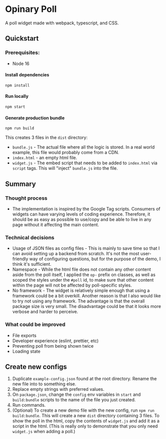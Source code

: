 # Opinary Poll

A poll widget made with webpack, typescript, and CSS.

## Quickstart
### Prerequisites:
- Node 16

#### Install dependencies

```
npm install
```

#### Run locally

```
npm start
```

#### Generate production bundle

```
npm run build
```

This creates 3 files in the `dist` directory:
- `bundle.js` - The actual file where all the logic is stored. In a real world example, this file would probably come from a CDN.
- `index.html` - an empty html file.
- `widget.js` - The embed script that needs to be added to `index.html` via `script` tags. This will "inject" `bundle.js` into the file.

## Summary

### Thought process
- The implementation is inspired by the Google Tag scripts. Consumers of widgets can have varying levels of coding experience. Therefore, it should be as easy as possible to use/copy and be able to live in any page without it affecting the main content. 

### Technical decisions
- Usage of JSON files as config files - This is mainly to save time so that I can avoid setting up a backend from scratch. It's not the most user-friendly way of configuring questions, but for the purpose of the demo, I think it's sufficient.
- Namespace - While the html file does not contain any other content aside from the poll itself, I applied the `op-` prefix on classes, as well as scoped the styles under the `#poll` id, to make sure that other content within the page will not be affected by poll-specific styles.
- No framework - The widget is relatively simple enough that using a framework could be a bit overkill. Another reason is that I also would like to try not using any framework. The advantage is that the overall package size is very small. The disadvantage could be that it looks more verbose and harder to perceive.

### What could be improved
- File exports
- Developer experience (eslint, prettier, etc)
- Preventing poll from being shown twice
- Loading state

## Create new configs

1. Duplicate `example-config.json` found at the root directory. Rename the new file into to something else.
2. Replace empty strings with preferred values.
3. On `package.json`, change the `config` env variables in `start` and `build:bundle` scripts to the name of the file you just created.
4. Run commands.
5. (Optional) To create a new demo file with the new config, run `npm run build:bundle`. This will create a new `dist` directory containing 3 files. To show the poll in the html, copy the contents of `widget.js` and add it as a script in the html. (This is really only to demonstrate that you only need `widget.js` when adding a poll.)
